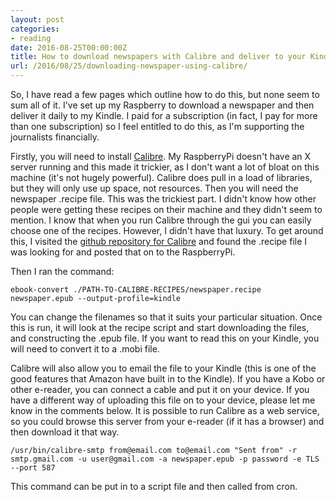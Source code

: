 ```yaml
---
layout: post
categories:
- reading
date: 2016-08-25T00:00:00Z
title: How to download newspapers with Calibre and deliver to your Kindle
url: /2016/08/25/downloading-newspaper-using-calibre/
---
```


So, I have read a few pages which outline how to do this, but none seem to sum all of it. I've set up my Raspberry to download a newspaper and then deliver it daily to my Kindle. I paid for a subscription (in fact, I pay for more than one subscription) so I feel entitled to do this, as I'm supporting the journalists financially.

Firstly, you will need to install [Calibre](https://calibre-ebook.com). My RaspberryPi doesn't have an X server running and this made it trickier, as I don't want a lot of bloat on this machine (it's not hugely powerful). Calibre does pull in a load of libraries, but they will only use up space, not resources. Then you will need the newspaper .recipe file. This was the trickiest part. I didn't know how other people were getting these recipes on their machine and they didn't seem to mention. I know that when you run Calibre through the gui you can easily choose one of the recipes. However, I didn't have that luxury. To get around this, I visited the [github repository for Calibre](https://github.com/kovidgoyal/calibre/tree/master/recipes) and found the .recipe file I was looking for and posted that on to the RaspberryPi.

Then I ran the command:

    ebook-convert ./PATH-TO-CALIBRE-RECIPES/newspaper.recipe newspaper.epub --output-profile=kindle

You can change the filenames so that it suits your particular situation. Once this is run, it will look at the recipe script and start downloading the files, and constructing the .epub file. If you want to read this on your Kindle, you will need to convert it to a .mobi file.

Calibre will also allow you to email the file to your Kindle (this is one of the good features that Amazon have built in to the Kindle). If you have a Kobo or other e-reader, you can connect a cable and put it on your device. If you have a different way of uploading this file on to your device, please let me know in the comments below. It is possible to run Calibre as a web service, so you could browse this server from your e-reader (if it has a browser) and then download it that way.

    /usr/bin/calibre-smtp from@email.com to@email.com "Sent from" -r smtp.gmail.com -u user@gmail.com -a newspaper.epub -p password -e TLS --port 587 

This command can be put in to a script file and then called from cron. 

